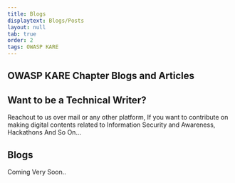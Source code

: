 ```yaml
---
title: Blogs
displaytext: Blogs/Posts
layout: null
tab: true
order: 2
tags: OWASP KARE
---
```


## **OWASP KARE Chapter Blogs and Articles**
## Want to be a Technical Writer?
Reachout to us over mail or any other platform, If you want to contribute on making digital contents related to Information Security and Awareness, Hackathons And So On... 

## Blogs

Coming Very Soon..



